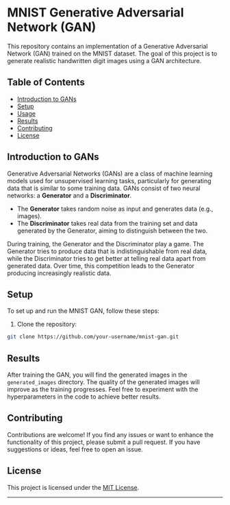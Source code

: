 # MNIST Generative Adversarial Network (GAN)

This repository contains an implementation of a Generative Adversarial Network (GAN) trained on the MNIST dataset. The goal of this project is to generate realistic handwritten digit images using a GAN architecture.

## Table of Contents

- [Introduction to GANs](#introduction-to-gans)
- [Setup](#setup)
- [Usage](#usage)
- [Results](#results)
- [Contributing](#contributing)
- [License](#license)

## Introduction to GANs

Generative Adversarial Networks (GANs) are a class of machine learning models used for unsupervised learning tasks, particularly for generating data that is similar to some training data. GANs consist of two neural networks: a **Generator** and a **Discriminator**.

- The **Generator** takes random noise as input and generates data (e.g., images).
- The **Discriminator** takes real data from the training set and data generated by the Generator, aiming to distinguish between the two.

During training, the Generator and the Discriminator play a game. The Generator tries to produce data that is indistinguishable from real data, while the Discriminator tries to get better at telling real data apart from generated data. Over time, this competition leads to the Generator producing increasingly realistic data.

## Setup

To set up and run the MNIST GAN, follow these steps:

1. Clone the repository:

```bash
git clone https://github.com/your-username/mnist-gan.git
````

## Results

After training the GAN, you will find the generated images in the `generated_images` directory. The quality of the generated images will improve as the training progresses. Feel free to experiment with the hyperparameters in the code to achieve better results.


## Contributing

Contributions are welcome! If you find any issues or want to enhance the functionality of this project, please submit a pull request. If you have suggestions or ideas, feel free to open an issue.

## License

This project is licensed under the [MIT License](LICENSE).

---

